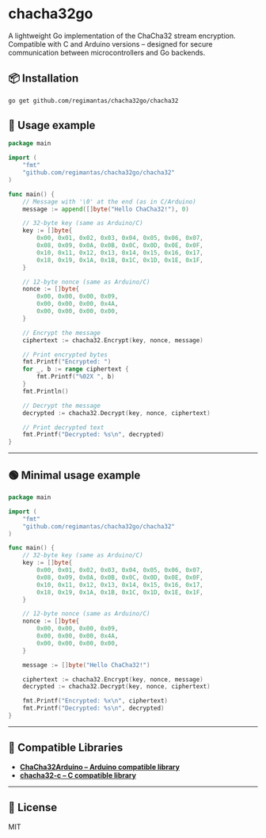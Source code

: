# chacha32go

A lightweight Go implementation of the ChaCha32 stream encryption.  
Compatible with C and Arduino versions – designed for secure communication between microcontrollers and Go backends.

## 📦 Installation

```bash
go get github.com/regimantas/chacha32go/chacha32
```

## 🔐 Usage example

```go
package main

import (
    "fmt"
    "github.com/regimantas/chacha32go/chacha32"
)

func main() {
    // Message with '\0' at the end (as in C/Arduino)
    message := append([]byte("Hello ChaCha32!"), 0)

    // 32-byte key (same as Arduino/C)
    key := []byte{
        0x00, 0x01, 0x02, 0x03, 0x04, 0x05, 0x06, 0x07,
        0x08, 0x09, 0x0A, 0x0B, 0x0C, 0x0D, 0x0E, 0x0F,
        0x10, 0x11, 0x12, 0x13, 0x14, 0x15, 0x16, 0x17,
        0x18, 0x19, 0x1A, 0x1B, 0x1C, 0x1D, 0x1E, 0x1F,
    }

    // 12-byte nonce (same as Arduino/C)
    nonce := []byte{
        0x00, 0x00, 0x00, 0x09,
        0x00, 0x00, 0x00, 0x4A,
        0x00, 0x00, 0x00, 0x00,
    }

    // Encrypt the message
    ciphertext := chacha32.Encrypt(key, nonce, message)

    // Print encrypted bytes
    fmt.Printf("Encrypted: ")
    for _, b := range ciphertext {
        fmt.Printf("%02X ", b)
    }
    fmt.Println()

    // Decrypt the message
    decrypted := chacha32.Decrypt(key, nonce, ciphertext)

    // Print decrypted text
    fmt.Printf("Decrypted: %s\n", decrypted)
}
```

---

## 🟢 Minimal usage example

```go
package main

import (
    "fmt"
    "github.com/regimantas/chacha32go/chacha32"
)

func main() {
    // 32-byte key (same as Arduino/C)
    key := []byte{
        0x00, 0x01, 0x02, 0x03, 0x04, 0x05, 0x06, 0x07,
        0x08, 0x09, 0x0A, 0x0B, 0x0C, 0x0D, 0x0E, 0x0F,
        0x10, 0x11, 0x12, 0x13, 0x14, 0x15, 0x16, 0x17,
        0x18, 0x19, 0x1A, 0x1B, 0x1C, 0x1D, 0x1E, 0x1F,
    }

    // 12-byte nonce (same as Arduino/C)
    nonce := []byte{
        0x00, 0x00, 0x00, 0x09,
        0x00, 0x00, 0x00, 0x4A,
        0x00, 0x00, 0x00, 0x00,
    }

    message := []byte("Hello ChaCha32!")

    ciphertext := chacha32.Encrypt(key, nonce, message)
    decrypted := chacha32.Decrypt(key, nonce, ciphertext)

    fmt.Printf("Encrypted: %x\n", ciphertext)
    fmt.Printf("Decrypted: %s\n", decrypted)
}
```

---

## 🔗 Compatible Libraries

- **[ChaCha32Arduino – Arduino compatible library](https://github.com/regimantas/ChaCha32Arduino/)**
- **[chacha32-c – C compatible library](https://github.com/regimantas/chacha32-c/)**

---

## 📄 License

MIT
